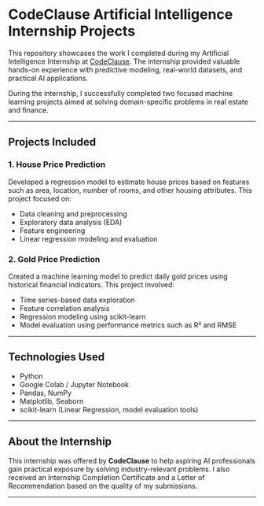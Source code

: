 # CodeClause Artificial Intelligence Internship Projects

This repository showcases the work I completed during my Artificial Intelligence Internship at [CodeClause](https://codeclause.com). The internship provided valuable hands-on experience with predictive modeling, real-world datasets, and practical AI applications.

During the internship, I successfully completed two focused machine learning projects aimed at solving domain-specific problems in real estate and finance.

---

## Projects Included

### 1. House Price Prediction
Developed a regression model to estimate house prices based on features such as area, location, number of rooms, and other housing attributes. This project focused on:
- Data cleaning and preprocessing
- Exploratory data analysis (EDA)
- Feature engineering
- Linear regression modeling and evaluation

### 2. Gold Price Prediction
Created a machine learning model to predict daily gold prices using historical financial indicators. This project involved:
- Time series-based data exploration
- Feature correlation analysis
- Regression modeling using scikit-learn
- Model evaluation using performance metrics such as R² and RMSE

---

## Technologies Used

- Python
- Google Colab / Jupyter Notebook
- Pandas, NumPy
- Matplotlib, Seaborn
- scikit-learn (Linear Regression, model evaluation tools)

---

## About the Internship

This internship was offered by **CodeClause** to help aspiring AI professionals gain practical exposure by solving industry-relevant problems. I also received an Internship Completion Certificate and a Letter of Recommendation based on the quality of my submissions.

---
